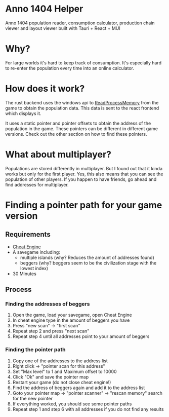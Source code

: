 # Anno 1404 Helper

Anno 1404 population reader, consumption calculator, production chain viewer and layout viewer built with Tauri + React + MUI

# Why?

For large worlds it's hard to keep track of consumption.
It's especially hard to re-enter the population every time into an online calculator.

# How does it work?

The rust backend uses the windows api to [ReadProcessMemory](https://learn.microsoft.com/en-us/windows/win32/api/memoryapi/nf-memoryapi-readprocessmemory) from the game to obtain the population data.
This data is sent to the react frontend which displays it.

It uses a static pointer and pointer offsets to obtain the address of the population in the game.
These pointers can be different in different game versions.
Check out the other section on how to find these pointers.

# What about multiplayer?

Populations are stored differently in multiplayer.
But I found out that it kinda works but only for the first player.
Yes, this also means that you can see the population of other players.
If you happen to have friends, go ahead and find addresses for multiplayer.

# Finding a pointer path for your game version

## Requirements

- [Cheat Engine](https://cheatengine.org/)
- A savegame including:
  - multiple islands (why? Reduces the amount of addresses found)
  - beggers (why? beggers seem to be the civilization stage with the lowest index)
- 30 Minutes

## Process

### Finding the addresses of beggers

1. Open the game, load your savegame, open Cheat Engine
2. In cheat engine type in the amount of beggers you have
3. Press "new scan" -> "first scan"
4. Repeat step 2 and press "next scan"
5. Repeat step 4 until all addresses point to your amount of beggers

### Finding the pointer path

1. Copy one of the addresses to the address list
2. Right click -> "pointer scan for this address"
3. Set "Max level" to 1 and Maximum offset to 10000
4. Click "Ok" and save the pointer map
5. Restart your game (do not close cheat engine!)
6. Find the address of beggers again and add it to the address list
7. Goto your pointer map -> "pointer scanner" -> "rescan memory" search for the new pointer
8. If everything worked, you should see some pointer paths
9. Repeat step 1 and step 6 with all addresses if you do not find any results
